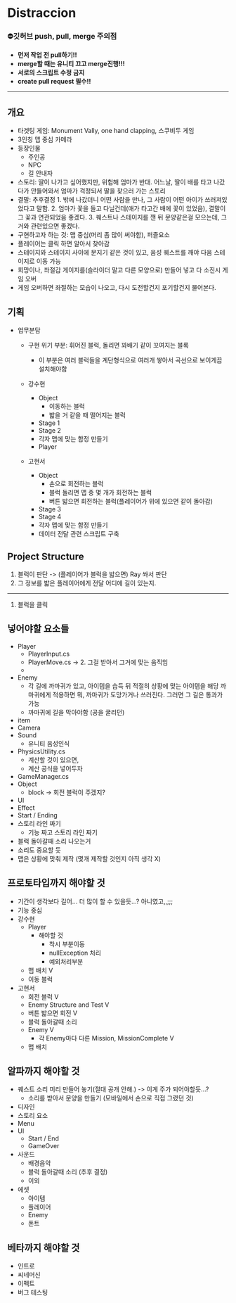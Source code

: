 # Distraccion

### ⛔<b>깃허브 push, pull, merge 주의점</b>
- <b>먼저 작업 전 pull하기!!</b> 
- <b>merge할 때는 유니티 끄고 merge진행!!!</b>
- <b>서로의 스크립트 수정 금지</b>
- <b>create pull request 필수!!</b> 
-------------------
## 개요
- 타겟팅 게임: Monument Vally, one hand clapping, 스쿠비두 게임
- 3인칭 맵 중심 카메라
- 등장인물
    - 주인공
    - NPC
    - 길 안내자
- 스토리: 딸이 나가고 싶어했지만, 위험해 엄마가 반대. 어느날, 딸이 배를 타고 나갔다가 안들어와서 엄마가 걱정되서 딸을 찾으러 가는 스토리
- 결말: 추후결정
        1. 밖에 나갔더니 어떤 사람을 만나, 그 사람이 어떤 아이가 쓰러져있었다고 말함. 
        2. 엄마가 꽃을 들고 다닐건데(애가 타고간 배에 꽃이 있었음), 결말이 그 꽃과 연관되었음 좋겠다. 
        3. 퀘스트나 스테이지를 깬 뒤 문양같은걸 모으는데, 그거와 관련있으면 좋겠다.
- 구현하고자 하는 것: 맵 중심(머리 좀 많이 써야함), 퍼즐요소
- 플레이어는 클릭 하면 알아서 찾아감
- 스테이지와 스테이지 사이에 문지기 같은 것이 있고, 음성 퀘스트를 깨야 다음 스테이지로 이동 가능
- 희망이나, 좌절감 게이지를(슬라이더 말고 다른 모양으로) 만들어 넣고 다 소진시 게임 오버
- 게임 오버하면 좌절하는 모습이 나오고, 다시 도전할건지 포기할건지 물어본다.
## 기획 
- 업무분담
    - 구현 위기 부분: 휘어진 블럭, 돌리면 꽈배기 같이 꼬여지는 블록
        - 이 부분은 여러 블럭들을 계단형식으로 여러개 쌓아서 곡선으로 보이게끔 설치해야함

    - 강수현
        - Object
            - 이동하는 블럭
            - 밟을 거 같을 때  떨어지는 블럭
        - Stage 1
        - Stage 2
        - 각자 맵에 맞는 함정 만들기
        - Player
    - 고현서
        - Object
            - 손으로 회전하는 블럭
            - 블럭 돌리면 맵 중 몇 개가 회전하는 블럭
            - 버튼 밟으면 회전하는 블럭(플레이어가 위에 있으면 같이 돌아감)
        - Stage 3
        - Stage 4
        - 각자 맵에 맞는 함정 만들기
        - 데이터 전달 관련 스크립트 구축
## Project Structure
1. 블럭이 판단 -> (플레이어가 블럭을 밟으면) Ray 쏴서 판단
2. 그 정보를 밟은 플레이어에게 전달 어디에 길이 있는지. 
---
1. 블럭을 클릭 

## 넣어야할 요소들
- Player
    - PlayerInput.cs 
    - PlayerMove.cs -> 2. 그걸 받아서 그거에 맞는 움직임
    - 
- Enemy
    - 각 길에 까마귀가 있고, 아이템을 습득 뒤 적절히 상황에 맞는 아이템을 해당 까마귀에게 적용하면 
        뭐, 까마귀가 도망가거나 쓰러진다. 그러면 그 길은 통과가 가능
    - 까마귀에 길을 막아야함 (공을 굴리던)
- item
- Camera
- Sound
    - 유니티 음성인식
- PhysicsUtility.cs 
    - 계산할 것이 있으면, 
    - 계산 공식을 넣어두자
- GameManager.cs
- Object 
    - block -> 회전 블럭이 주겠지? 
- UI
- Effect
- Start / Ending
- 스토리 라인 짜기
    - 기능 짜고 스토리 라인 짜기
- 블럭 돌아갈때 소리 나오는거
- 소리도 중요할 듯
- 맵은 상황에 맞춰 제작 (몇개 제작할 것인지 아직 생각 X)
## <b>프로토타입까지 해야할 것</b>
- 기간이 생각보다 길어... 더 많이 할 수 있을듯...? 아니였고,,;;;
- 기능 중심
- 강수현
    - Player  
        - 해야할 것
            - 착시 부분이동 
            - nullException 처리
            - 예외처리부분
    - 맵 배치 V
    - 이동 블럭 
- 고현서
    - 회전 블럭 V 
    - Enemy Structure and Test V  
    - 버튼 밟으면 회전 V
    - 블럭 돌아갈때 소리 
    - Enemy V
        - 각 Enemy마다 다른 Mission, MissionComplete V
    - 맵 배치 
## <b>알파까지 해야할 것</b>
- 퀘스트 소리 미리 만들어 놓기(절대 공개 안해.) -> 이게 주가 되어야할듯...?
    - 소리를 받아서 문양을 만들기 (모바일에서 손으로 직접 그렸던 것)
- 디자인
- 스토리 요소
- Menu
- UI
    - Start / End
    - GameOver 
- 사운드
    - 배경음악
    - 블럭 돌아갈때 소리 (추후 결정)
    - 이외
- 에셋
    - 아이템
    - 플레이어
    - Enemy
    - 폰트    
## <b> 베타까지 해야할 것</b>
- 인트로
- 씨네머신
- 이펙트
- 버그 테스팅
